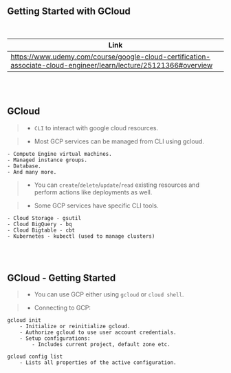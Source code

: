 ## Getting Started with GCloud

<br />

| Link |
| ---- |
| https://www.udemy.com/course/google-cloud-certification-associate-cloud-engineer/learn/lecture/25121366#overview |

<br />
<br />



## GCloud

> - `CLI` to interact with google cloud resources.

> - Most GCP services can be managed from CLI using gcloud.

```plsintext
- Compute Engine virtual machines.
- Managed instance groups.
- Database.
- And many more.
```

> - You can `create`/`delete`/`update`/`read` existing resources and <br />
    perform actions like deployments as well.

> - Some GCP services have specific CLI tools.

```plaintext
- Cloud Storage - gsutil
- Cloud BigQuery - bq
- Cloud Bigtable - cbt
- Kubernetes - kubectl (used to manage clusters)
```

<br />
<br />



## GCloud - Getting Started

> - You can use GCP either using `gcloud` or `cloud shell`.

> - Connecting to GCP:

```plaintext
gcloud init
    - Initialize or reinitialize gcloud.
    - Authorize gcloud to use user account credentials.
    - Setup configurations:
        - Includes current project, default zone etc.

gcloud config list
    - Lists all properties of the active configuration.
```
